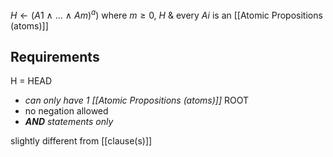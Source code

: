 $H \leftarrow (A1\ \land \ ...\  \land \ Am)^a)$
where $m ≥ 0$, $H$ & every $Ai$ is an [[Atomic Propositions (atoms)]]
## Requirements
H = HEAD
- *can only have 1 [[Atomic Propositions (atoms)]]*
ROOT
- no negation allowed
- ***AND** statements only*

slightly different from [[clause(s)]]